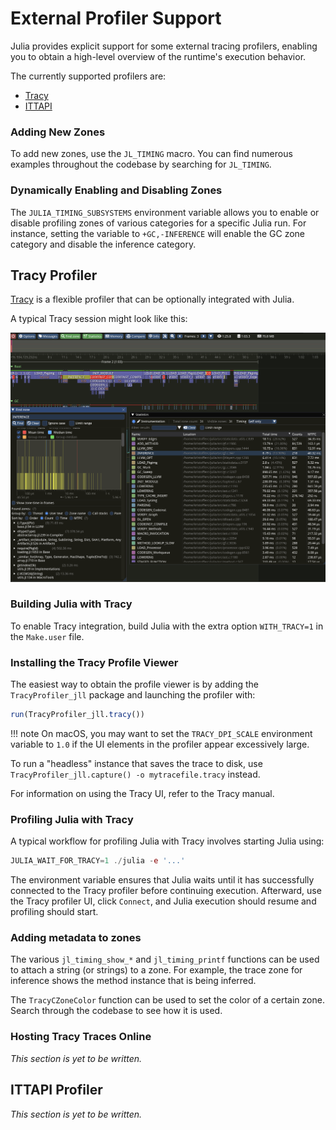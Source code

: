 # External Profiler Support

Julia provides explicit support for some external tracing profilers, enabling you to obtain a high-level overview of the runtime's execution behavior.

The currently supported profilers are:
- [Tracy](https://github.com/wolfpld/tracy)
- [ITTAPI](https://github.com/intel/ittapi)

### Adding New Zones

To add new zones, use the `JL_TIMING` macro. You can find numerous examples throughout the codebase by searching for `JL_TIMING`.

### Dynamically Enabling and Disabling Zones

The `JULIA_TIMING_SUBSYSTEMS` environment variable allows you to enable or disable profiling zones of various categories for a specific Julia run. For instance, setting the variable to `+GC,-INFERENCE` will enable the GC zone category and disable the inference category.

## Tracy Profiler

[Tracy](https://github.com/wolfpld/tracy)  is a flexible profiler that can be optionally integrated with Julia.

A typical Tracy session might look like this:

![Typical Tracy usage](tracy.png)

### Building Julia with Tracy

To enable Tracy integration, build Julia with the extra option `WITH_TRACY=1` in the `Make.user` file.

### Installing the Tracy Profile Viewer

The easiest way to obtain the profile viewer is by adding the `TracyProfiler_jll` package and launching the profiler with:

```julia
run(TracyProfiler_jll.tracy())
```

!!! note
    On macOS, you may want to set the `TRACY_DPI_SCALE` environment variable to `1.0` if the UI elements in the profiler appear excessively large.

To run a "headless" instance that saves the trace to disk, use `TracyProfiler_jll.capture() -o mytracefile.tracy` instead.

For information on using the Tracy UI, refer to the Tracy manual.

### Profiling Julia with Tracy

A typical workflow for profiling Julia with Tracy involves starting Julia using:

```julia
JULIA_WAIT_FOR_TRACY=1 ./julia -e '...'
```

The environment variable ensures that Julia waits until it has successfully connected to the Tracy profiler before continuing execution. Afterward, use the Tracy profiler UI, click `Connect`, and Julia execution should resume and profiling should start.

### Adding metadata to zones

The various `jl_timing_show_*` and `jl_timing_printf` functions can be used to attach a string (or strings) to a zone. For example, the trace zone for inference shows the method instance that is being inferred.

The `TracyCZoneColor` function can be used to set the color of a certain zone. Search through the codebase to see how it is used.

### Hosting Tracy Traces Online

*This section is yet to be written.*

## ITTAPI Profiler

*This section is yet to be written.*

